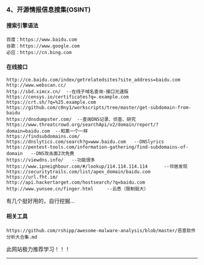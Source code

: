 ### 4、开源情报信息搜集(OSINT)

#### 搜索引擎语法

    百度：https://www.baidu.com
    谷歌：https://www.google.com
    必应：https://cn.bing.com
    
        

#### 在线接口

    http://ce.baidu.com/index/getrelatedsites?site_address=baidu.com
    http://www.webscan.cc/
    http://sbd.ximcx.cn/  --在线子域名查询-接口光速版
    https://censys.io/certificates?q=.example.com
    https://crt.sh/?q=%25.example.com
    https://github.com/c0ny1/workscripts/tree/master/get-subdomain-from-baidu
    https://dnsdumpster.com/  --查询DNS记录、侦查、研究
    https://www.threatcrowd.org/searchApi/v2/domain/report/?domain=baidu.com  --和第一个一样
    https://findsubdomains.com/
    https://dnslytics.com/search?g=www.baidu.com   --DNSlyrics
    https://pentest-tools.com/information-gathering/find-subdomains-of-domain   --DNS攻击面2次免费
    https://viewdns.info/   --功能很多
    https://www.ipneighbour.com/#/lookup/114.114.114.114      --邻居发现
    https://securitytrails.com/list/apex_domain/baidu.com
    https://url.fht.im/
    http://api.hackertarget.com/hostsearch/?q=baidu.com
    http://www.yunsee.cn/finger.html     --云悉（限制挺大）
    
        

有几个挺好用的，自行挖掘…

#### 相关工具

    https://github.com/rshipp/awesome-malware-analysis/blob/master/恶意软件分析大合集.md
    
        

此网站极力推荐学习！！！

* * *
